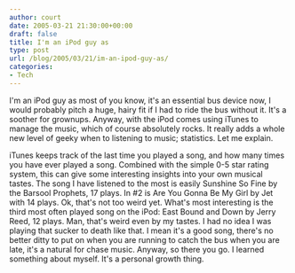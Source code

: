 ```yaml
---
author: court
date: 2005-03-21 21:30:00+00:00
draft: false
title: I'm an iPod guy as
type: post
url: /blog/2005/03/21/im-an-ipod-guy-as/
categories:
- Tech
---
```


I'm an iPod guy as most of you know, it's an essential bus device now, I would probably pitch a huge, hairy fit if I had to ride the bus without it.  It's a soother for grownups.  Anyway, with the iPod comes using iTunes to manage the music, which of course absolutely rocks.  It really adds a whole new level of geeky when to listening to music; statistics.  Let me explain.

iTunes keeps track of the last time you played a song, and how many times you have ever played a song.  Combined with the simple 0-5 star rating system, this can give some interesting insights into your own musical tastes.  The song I have listened to the most is easily Sunshine So Fine by the Barsool Prophets, 17 plays.  In #2 is Are You Gonna Be My Girl by Jet with 14 plays.  Ok, that's not too weird yet.  What's most interesting is the third most often played song on the iPod: East Bound and Down by Jerry Reed, 12 plays.  Man, that's weird even by my tastes.  I had no idea I was playing that sucker to death like that.  I mean it's a good song, there's no better ditty to put on when you are running to catch the bus when you are late, it's a natural for chase music.  Anyway, so there you go.  I learned something about myself.  It's a personal  growth thing.
